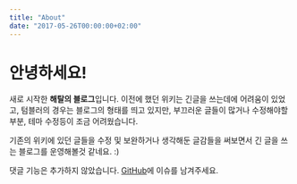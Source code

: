 ```yaml
---
title: "About"
date: "2017-05-26T00:00:00+02:00"
---
```

# 안녕하세요!

새로 시작한 **해탈의 블로그**입니다. 이전에 했던 위키는 긴글을 쓰는데에 어려움이 있었고, 텀블러의 경우는 블로그의 형태를 띄고 있지만, 부끄러운 글들이 많거나 수정해야할 부분, 테마 수정등이 조금 어려웠습니다.

기존의 위키에 있던 글들을 수정 및 보완하거나 생각해둔 글감들을 써보면서 긴 글을 쓰는 블로그를 운영해볼것 같네요. :)

댓글 기능은 추가하지 않았습니다. [GitHub](https://github.com/initNirvana/blog)에 이슈를 남겨주세요.
